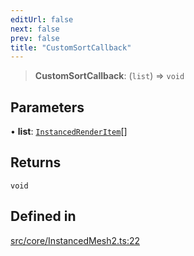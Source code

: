 ```yaml
---
editUrl: false
next: false
prev: false
title: "CustomSortCallback"
---
```


> **CustomSortCallback**: (`list`) => `void`

## Parameters

• **list**: [`InstancedRenderItem`](/api/type-aliases/instancedrenderitem/)[]

## Returns

`void`

## Defined in

[src/core/InstancedMesh2.ts:22](https://github.com/agargaro/instanced-mesh/blob/2f190ad5fd5081569022452a2d45df7354f092df/src/core/InstancedMesh2.ts#L22)
